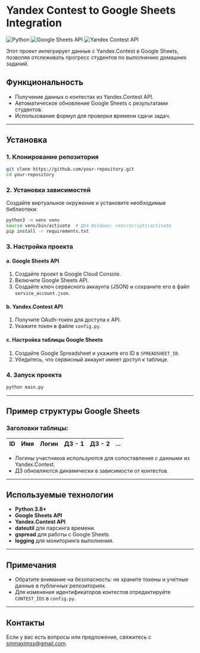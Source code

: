 # Yandex Contest to Google Sheets Integration

![Python](https://img.shields.io/badge/Python-3.8%2B-blue)
![Google Sheets API](https://img.shields.io/badge/API-Google%20Sheets-green)
![Yandex Contest API](https://img.shields.io/badge/API-Yandex%20Contest-orange)

Этот проект интегрирует данные с Yandex.Contest в Google Sheets, позволяя отслеживать прогресс студентов по выполнению домашних заданий.

## Функциональность

- Получение данных о контестах из Yandex.Contest API.
- Автоматическое обновление Google Sheets с результатами студентов.
- Использование формул для проверки времени сдачи задач.

---

## Установка

### 1. Клонирование репозитория
```bash
git clone https://github.com/your-repository.git
cd your-repository
```

### 2. Установка зависимостей
Создайте виртуальное окружение и установите необходимые библиотеки:
```bash
python3 -m venv venv
source venv/bin/activate  # Для Windows: venv\Scripts\activate
pip install -r requirements.txt
```

### 3. Настройка проекта

#### a. Google Sheets API
1. Создайте проект в Google Cloud Console.
2. Включите Google Sheets API.
3. Создайте ключ сервисного аккаунта (JSON) и сохраните его в файл `service_account.json`.

#### b. Yandex.Contest API
1. Получите OAuth-токен для доступа к API.
2. Укажите токен в файле `config.py`.

#### c. Настройка таблицы Google Sheets
1. Создайте Google Spreadsheet и укажите его ID в `SPREADSHEET_ID`.
2. Убедитесь, что сервисный аккаунт имеет доступ к таблице.

### 4. Запуск проекта
```bash
python main.py
```

---

## Пример структуры Google Sheets

### Заголовки таблицы:
| ID | Имя | Логин | ДЗ - 1 | ДЗ - 2 | ... |
|----|-----|-------|--------|--------|-----|

- Логины участников используются для сопоставления с данными из Yandex.Contest.
- ДЗ обновляются динамически в зависимости от контестов.

---

## Используемые технологии

- **Python 3.8+**
- **Google Sheets API**
- **Yandex.Contest API**
- **dateutil** для парсинга времени.
- **gspread** для работы с Google Sheets.
- **logging** для мониторинга выполнения.

---

## Примечания
- Обратите внимание на безопасность: не храните токены и учетные данные в публичных репозиториях.
- Для изменения идентификаторов контестов отредактируйте `CONTEST_IDS` в `config.py`.

---

## Контакты
Если у вас есть вопросы или предложения, свяжитесь с [smmaximss@gmail.com](mailto:smmaximss@gmail.com).

